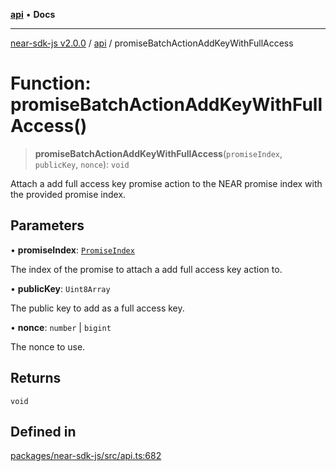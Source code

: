 [**api**](../README.md) • **Docs**

***

[near-sdk-js v2.0.0](../../packages.md) / [api](../README.md) / promiseBatchActionAddKeyWithFullAccess

# Function: promiseBatchActionAddKeyWithFullAccess()

> **promiseBatchActionAddKeyWithFullAccess**(`promiseIndex`, `publicKey`, `nonce`): `void`

Attach a add full access key promise action to the NEAR promise index with the provided promise index.

## Parameters

• **promiseIndex**: [`PromiseIndex`](../../utils/type-aliases/PromiseIndex.md)

The index of the promise to attach a add full access key action to.

• **publicKey**: `Uint8Array`

The public key to add as a full access key.

• **nonce**: `number` \| `bigint`

The nonce to use.

## Returns

`void`

## Defined in

[packages/near-sdk-js/src/api.ts:682](https://github.com/dim-daskalov/near-sdk-js/blob/d72c9c5d6e6863e8c60ad0aa42a57e43d9805f07/packages/near-sdk-js/src/api.ts#L682)
